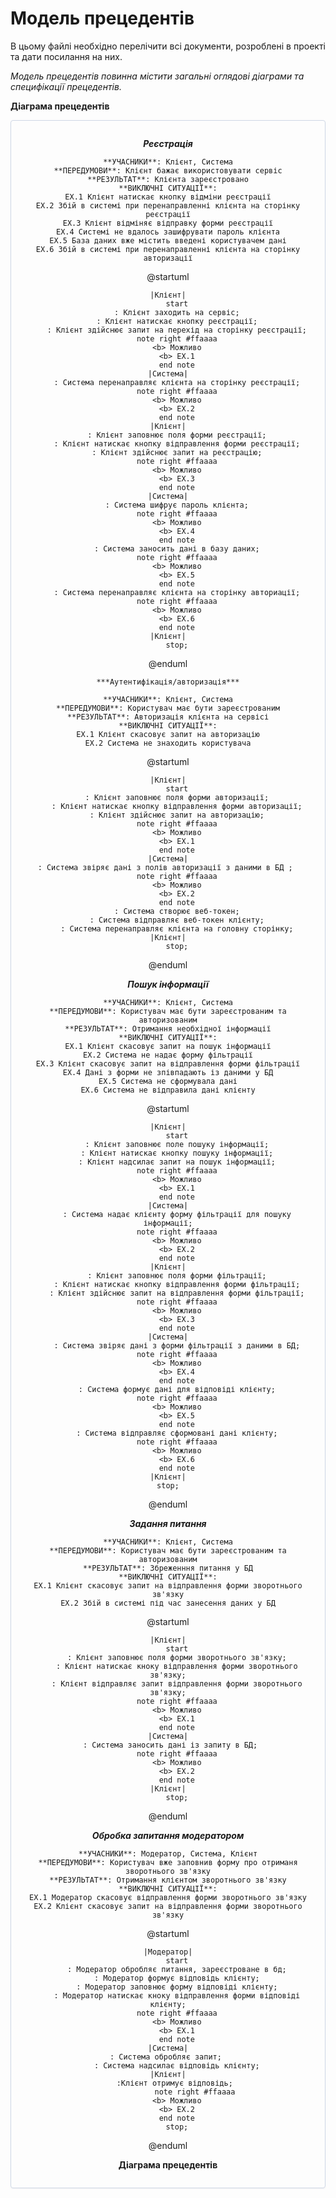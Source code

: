 # Модель прецедентів

В цьому файлі необхідно перелічити всі документи, розроблені в проекті та дати посилання на них.

*Модель прецедентів повинна містити загальні оглядові діаграми та специфікації прецедентів.*

**Діаграма прецедентів**

<center style="
    border-radius:4px;
    border: 1px solid #cfd7e6;
    box-shadow: 0 1px 3px 0 rgba(89,105,129,.05), 0 1px 1px 0 rgba(0,0,0,.025);
    padding: 1em;"
>

***Реєстрація***
```
**УЧАСНИКИ**: Клієнт, Система
**ПЕРЕДУМОВИ**: Клієнт бажає використовувати сервіс
**РЕЗУЛЬТАТ**: Клієнта зареєстровано
**ВИКЛЮЧНІ СИТУАЦІЇ**:
EX.1 Клієнт натискає кнопку відміни реєстрації
EX.2 Збій в системі при перенаправленні клієнта на сторінку реєстрації
EX.3 Клієнт відміняє відправку форми реєстрації
EX.4 Системі не вдалось зашифрувати пароль клієнта
EX.5 База даних вже містить введені користувачем дані
EX.6 Збій в системі при перенаправленні клієнта на сторінку авторизації
```
@startuml
        
    |Клієнт|
        start
        : Клієнт заходить на сервіс;
        : Клієнт натискає кнопку реєстрації;
        : Клієнт здійснює запит на перехід на сторінку реєстрації;
        note right #ffaaaa
        <b> Можливо
        <b> EX.1
        end note
    |Система|
        : Система перенаправляє клієнта на сторінку реєстрації;
        note right #ffaaaa
        <b> Можливо
        <b> EX.2
        end note
    |Клієнт|
        : Клієнт заповнює поля форми реєстрації;
        : Клієнт натискає кнопку відправлення форми реєстрації;
        : Клієнт здійснює запит на реєстрацію;
        note right #ffaaaa
        <b> Можливо
        <b> EX.3
        end note
    |Система|
        : Система шифрує пароль клієнта;
        note right #ffaaaa
        <b> Можливо
        <b> EX.4
        end note
        : Система заносить дані в базу даних;
        note right #ffaaaa
        <b> Можливо
        <b> EX.5
        end note
        : Система перенаправляє клієнта на сторінку авториації;
        note right #ffaaaa
        <b> Можливо
        <b> EX.6
        end note
    |Клієнт|
        stop;

@enduml
```
***Аутентифікація/авторизація***

**УЧАСНИКИ**: Клієнт, Система
**ПЕРЕДУМОВИ**: Користувач має бути зареєстрованим
**РЕЗУЛЬТАТ**: Авторизація клієнта на сервісі
**ВИКЛЮЧНІ СИТУАЦІЇ**:
EX.1 Клієнт скасовує запит на авторизацію
EX.2 Система не знаходить користувача
```
@startuml
        
    |Клієнт|
        start
        : Клієнт заповнює поля форми авторизації;
        : Клієнт натискає кнопку відправлення форми авторизації;
        : Клієнт здійснює запит на авторизацію;
        note right #ffaaaa
        <b> Можливо
        <b> EX.1
        end note
    |Система|
        : Система звіряє дані з полів авторизації з даними в БД ;       
        note right #ffaaaa
        <b> Можливо
        <b> EX.2
        end note
        : Система створює веб-токен;
        : Система відправляє веб-токен клієнту;
        : Система перенаправляє клієнта на головну сторінку;
    |Клієнт|
        stop;

@enduml

***Пошук інформації***
```
**УЧАСНИКИ**: Клієнт, Система
**ПЕРЕДУМОВИ**: Користувач має бути зареєстрованим та авторизованим
**РЕЗУЛЬТАТ**: Отримання необхідної інформації
**ВИКЛЮЧНІ СИТУАЦІЇ**:
EX.1 Клієнт скасовує запит на пошук інформації
EX.2 Система не надає форму фільтрації
EX.3 Клієнт скасовує запит на відправлення форми фільтрації
EX.4 Дані з форми не зпівпадають із даними у БД
EX.5 Система не сформувала дані
EX.6 Система не відправила дані клієнту
```
@startuml
    
    |Клієнт|
        start
        : Клієнт заповнює поле пошуку інформації;
        : Клієнт натискає кнопку пошуку інформації;
        : Клієнт надсилає запит на пошук інформації;
        note right #ffaaaa
        <b> Можливо
        <b> EX.1
        end note
    |Система|
        : Система надає клієнту форму фільтрації для пошуку інформації;
        note right #ffaaaa
        <b> Можливо
        <b> EX.2
        end note
    |Клієнт|
        : Клієнт заповнює поля форми фільтрації;
        : Клієнт натискає кнопку відправлення форми фільтрації;
        : Клієнт здійснює запит на відправлення форми фільтрації;
        note right #ffaaaa
        <b> Можливо
        <b> EX.3
        end note
    |Система|
        : Система звіряє дані з форми фільтрації з даними в БД;
        note right #ffaaaa
        <b> Можливо
        <b> EX.4
        end note
        : Система формує дані для відповіді клієнту;
        note right #ffaaaa
        <b> Можливо
        <b> EX.5
        end note
        : Система відправляє сформовані дані клієнту;
        note right #ffaaaa
        <b> Можливо
        <b> EX.6
        end note
    |Клієнт|
        stop;    

@enduml


***Задання питання***
```
**УЧАСНИКИ**: Клієнт, Система
**ПЕРЕДУМОВИ**: Користувач має бути зареєстрованим та авторизованим
**РЕЗУЛЬТАТ**: Збреженння питання у БД
**ВИКЛЮЧНІ СИТУАЦІЇ**:
EX.1 Клієнт скасовує запит на відправлення форми зворотнього зв'язку
EX.2 Збій в системі під час занесення даних у БД
```
@startuml
        
    |Клієнт|
        start
        : Клієнт заповнює поля форми зворотнього зв'язку;
        : Клієнт натискає кноку відправлення форми зворотнього зв'язку;
        : Клієнт відправляє запит відправлення форми зворотнього зв'язку;
        note right #ffaaaa
        <b> Можливо
        <b> EX.1
        end note
    |Система|
        : Система заносить дані із запиту в БД;   
        note right #ffaaaa
        <b> Можливо
        <b> EX.2
        end note
    |Клієнт|
        stop;

@enduml

***Обробка запитання модератором***
```
**УЧАСНИКИ**: Модератор, Система, Клієнт
**ПЕРЕДУМОВИ**: Користувач вже заповнив форму про отриманя зворотнього зв'язку
**РЕЗУЛЬТАТ**: Отримання клієнтом зворотнього зв'язку
**ВИКЛЮЧНІ СИТУАЦІЇ**:
EX.1 Модератор скасовує відправлення форми зворотнього зв'язку
EX.2 Клієнт скасовує запит на відправлення форми зворотнього зв'язку
```
@startuml
        
    |Модератор|
        start
        : Модератор обробляє питання, зареєстроване в бд;
        : Модератор формує відповідь клієнту;
        : Модератор заповнює форму відповіді клієнту;
        : Модератор натискає кноку відправлення форми відповіді клієнту;
        note right #ffaaaa
        <b> Можливо
        <b> EX.1
        end note
    |Система|
        : Система обробляє запит;     
        : Система надсилає відповідь клієнту;
    |Клієнт|
        :Клієнт отримує відповідь; 
                note right #ffaaaa
        <b> Можливо
        <b> EX.2
        end note
        stop;

@enduml

**Діаграма прецедентів**

</center>

